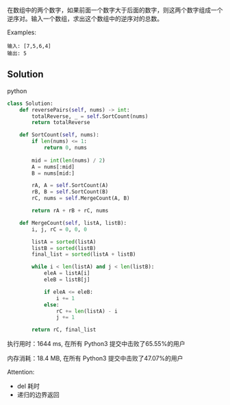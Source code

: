 在数组中的两个数字，如果前面一个数字大于后面的数字，则这两个数字组成一个逆序对。输入一个数组，求出这个数组中的逆序对的总数。



Examples:

```
输入: [7,5,6,4]
输出: 5
```

## Solution

python

```python
class Solution:
    def reversePairs(self, nums) -> int:
        totalReverse, _ = self.SortCount(nums)
        return totalReverse

    def SortCount(self, nums):
        if len(nums) <= 1:
            return 0, nums
		
        mid = int(len(nums) / 2)
        A = nums[:mid]
        B = nums[mid:]

        rA, A = self.SortCount(A)
        rB, B = self.SortCount(B)
        rC, nums = self.MergeCount(A, B)

        return rA + rB + rC, nums

    def MergeCount(self, listA, listB):
        i, j, rC = 0, 0, 0

        listA = sorted(listA)
        listB = sorted(listB)
        final_list = sorted(listA + listB)

        while i < len(listA) and j < len(listB):
            eleA = listA[i]
            eleB = listB[j]

            if eleA <= eleB:
                i += 1
            else:
                rC += len(listA) - i
                j += 1

        return rC, final_list
```

执行用时：1644 ms, 在所有 Python3 提交中击败了65.55%的用户

内存消耗：18.4 MB, 在所有 Python3 提交中击败了47.07%的用户

Attention:
- del 耗时
- 递归的边界返回

